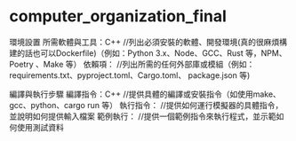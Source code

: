 # computer_organization_final

環境設置 
所需軟體與工具：C++      //列出必須安裝的軟體、開發環境(真的很麻煩構建的話也可以Dockerfile)（例如：Python 3.x、Node、GCC、Rust 等，NPM、Poetry 、Make 等）
依賴項：          //列出所需的任何外部庫或模組（例如：requirements.txt、pyproject.toml、Cargo.toml、 package.json 等)  

編譯與執行步驟
編譯指令：C++        //提供具體的編譯或安裝指令（如使用make、gcc、python、cargo run 等）
執行指令：            //提供如何運行模擬器的具體指令，並說明如何提供輸入檔案
範例執行：              //提供一個範例指令來執行程式，並示範如何使用測試資料
